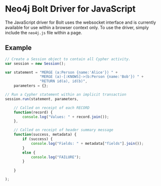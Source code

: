 # Neo4j Bolt Driver for JavaScript

The JavaScript driver for Bolt uses the websocket interface and is currently available for use within a browser context only.
To use the driver, simply include the `neo4j.js` file within a page.


## Example

```javascript
// Create a Session object to contain all Cypher activity.
var session = new Session();

var statement = "MERGE (a:Person {name:'Alice'}) " +
                "MERGE (a)-[:KNOWS]->(b:Person {name:'Bob'}) " +
                "RETURN id(a), id(b)",
    parameters = {};

// Run a Cypher statement within an implicit transaction
session.run(statement, parameters,

    // Called on receipt of each RECORD
    function(record) {
        console.log("Values: " + record.join());
    },

    // Called on receipt of header summary message
    function(success, metadata) {
        if (success) {
            console.log("Fields: " + metadata["fields"].join());
        }
        else {
            console.log("FAILURE");
        }
        
    }

);
```


